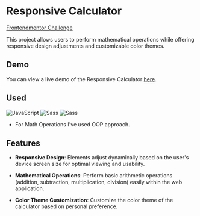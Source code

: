# Responsive Calculator
[Frontendmentor Challenge](https://www.frontendmentor.io/challenges/calculator-app-9lteq5N29)

This project allows users to perform mathematical operations while offering responsive design adjustments and customizable color themes.

## Demo

You can view a live demo of the Responsive Calculator [here](https://bilek-petr.github.io/calculator-app/).

## Used
<p align="left">
  <img src="https://img.icons8.com/color/48/000000/javascript.png" alt="JavaScript"/>
  <img src="https://img.icons8.com/color/48/000000/sass.png" alt="Sass"/>
  <img src="https://img.icons8.com/?size=48&id=dJjTWMogzFzg&format=png" alt="Sass"/>
</p>

- For Math Operations I've used OOP approach.


## Features

- **Responsive Design**: Elements adjust dynamically based on the user's device screen size for optimal viewing and usability.
  
- **Mathematical Operations**: Perform basic arithmetic operations (addition, subtraction, multiplication, division) easily within the web application.

- **Color Theme Customization**: Customize the color theme of the calculator based on personal preference.



